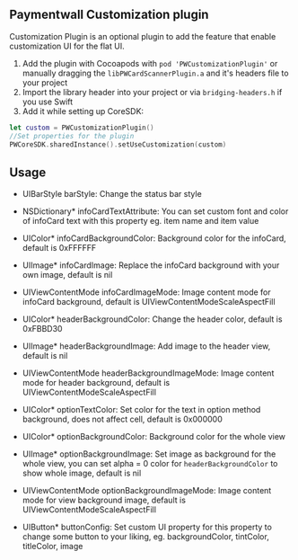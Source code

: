 Paymentwall Customization plugin
------------------------------
Customization Plugin is an optional plugin to add the feature that enable customization UI for the flat UI.

1. Add the plugin with Cocoapods with `pod 'PWCustomizationPlugin'` or manually dragging the `libPWCardScannerPlugin.a` and it's headers file to your project
2. Import the library header into your project or via `bridging-headers.h` if you use Swift
3. Add it while setting up CoreSDK:
```swift
let custom = PWCustomizationPlugin()
//Set properties for the plugin
PWCoreSDK.sharedInstance().setUseCustomization(custom)
```

Usage
------------------------------
- UIBarStyle barStyle: Change the status bar style

- NSDictionary* infoCardTextAttribute: You can set custom font and color of infoCard text with this property eg. item name and item value
- UIColor* infoCardBackgroundColor: Background color for the infoCard, default is 0xFFFFFF
- UIImage* infoCardImage: Replace the infoCard background with your own image, default is nil
- UIViewContentMode infoCardImageMode: Image content mode for infoCard background, default is UIViewContentModeScaleAspectFill

- UIColor* headerBackgroundColor: Change the header color, default is 0xFBBD30
- UIImage* headerBackgroundImage: Add image to the header view, default is nil
- UIViewContentMode headerBackgroundImageMode: Image content mode for header background, default is UIViewContentModeScaleAspectFill

- UIColor* optionTextColor: Set color for the text in option method background, does not affect cell, default is 0x000000
- UIColor* optionBackgroundColor: Background color for the whole view
- UIImage* optionBackgroundImage: Set image as background for the whole view, you can set alpha = 0 color for `headerBackgroundColor` to show whole image, default is nil
- UIViewContentMode optionBackgroundImageMode: Image content mode for view background image, default is UIViewContentModeScaleAspectFill

- UIButton* buttonConfig: Set custom UI property for this property to change some button to your liking, eg. backgroundColor, tintColor, titleColor, image
